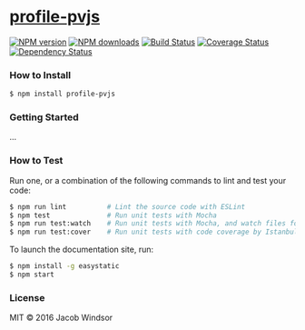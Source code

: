 # [profile-pvjs](https://github.com//profile-pvjs)

[![NPM version](http://img.shields.io/npm/v/profile-pvjs.svg?style=flat-square)](https://www.npmjs.com/package/profile-pvjs)
[![NPM downloads](http://img.shields.io/npm/dm/profile-pvjs.svg?style=flat-square)](https://www.npmjs.com/package/profile-pvjs)
[![Build Status](http://img.shields.io/travis//profile-pvjs/master.svg?style=flat-square)](https://travis-ci.org//profile-pvjs)
[![Coverage Status](https://img.shields.io/coveralls//profile-pvjs.svg?style=flat-square)](https://coveralls.io//profile-pvjs)
[![Dependency Status](http://img.shields.io/david//profile-pvjs.svg?style=flat-square)](https://david-dm.org//profile-pvjs)

> 

### How to Install

```sh
$ npm install profile-pvjs
```

### Getting Started

...

### How to Test

Run one, or a combination of the following commands to lint and test your code:

```sh
$ npm run lint          # Lint the source code with ESLint
$ npm test              # Run unit tests with Mocha
$ npm run test:watch    # Run unit tests with Mocha, and watch files for changes
$ npm run test:cover    # Run unit tests with code coverage by Istanbul
```

To launch the documentation site, run:

```sh
$ npm install -g easystatic
$ npm start
```

### License

MIT © 2016 Jacob Windsor
